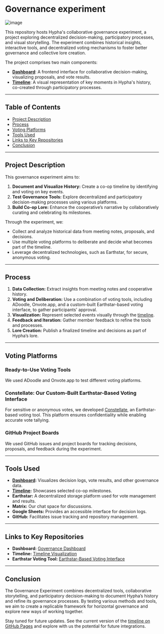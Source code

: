 # Governance experiment
![image](https://github.com/hyphacoop/governance-experiment/assets/631268/468b3e0b-ab1a-4a61-a631-01bd008d930d)

This repository hosts Hypha's collaborative governance experiment, a project exploring decentralized decision-making, participatory processes, and visual storytelling. The experiment combines historical insights, interactive tools, and decentralized voting mechanisms to foster better governance and collective lore creation.

The project comprises two main components:
- [**Dashboard**](./dashboard): A frontend interface for collaborative decision-making, visualizing proposals, and vote results.
- [**Timeline**](./timeline): A visual representation of key moments in Hypha's history, co-created through participatory processes.

---

## Table of Contents

- [Project Description](#project-description)
- [Process](#process)
- [Voting Platforms](#voting-platforms)
- [Tools Used](#tools-used)
- [Links to Key Repositories](#links-to-key-repositories)
- [Conclusion](#conclusion)

---

## Project Description

This governance experiment aims to:
1. **Document and Visualize History:** Create a co-op timeline by identifying and voting on key events.
2. **Test Governance Tools:** Explore decentralized and participatory decision-making processes using various platforms.
3. **Build Co-op Lore:** Enhance the cooperative’s narrative by collaboratively curating and celebrating its milestones.

Through the experiment, we:
- Collect and analyze historical data from meeting notes, proposals, and decisions.
- Use multiple voting platforms to deliberate and decide what becomes part of the timeline.
- Leverage decentralized technologies, such as Earthstar, for secure, anonymous voting.

---

## Process

1. **Data Collection:** Extract insights from meeting notes and cooperative history.
2. **Voting and Deliberation:** Use a combination of voting tools, including ADoodle, Onvote.app, and a custom-built Earthstar-based voting interface, to gather participants' approval.
3. **Visualization:** Represent selected events visually through the [timeline](./timeline).
4. **Feedback and Iteration:** Gather member feedback to refine the tools and processes.
5. **Lore Creation:** Publish a finalized timeline and decisions as part of Hypha’s lore.

---

## Voting Platforms

### Ready-to-Use Voting Tools
We used ADoodle and Onvote.app to test different voting platforms.

### Constellate: Our Custom-Built Earthstar-Based Voting Interface
For sensitive or anonymous votes, we developed [Constellate](https://github.com/tripledoublev/voting-interface), an Earthstar-based voting tool. This platform ensures confidentiality while enabling accurate vote tallying.

### GitHub Project Boards
We used GitHub issues and project boards for tracking decisions, proposals, and feedback during the experiment.

---

## Tools Used

- **[Dashboard](./dashboard):** Visualizes decision logs, vote results, and other governance data.
- **[Timeline](./timeline):** Showcases selected co-op milestones.
- **Earthstar:** A decentralized storage platform used for vote management and results.
- **Matrix:** Our chat space for discussions.
- **Google Sheets:** Provides an accessible interface for decision logs.
- **GitHub:** Facilitates issue tracking and repository management.

---

## Links to Key Repositories

- **Dashboard:** [Governance Dashboard](./dashboard)
- **Timeline:** [Timeline Visualization](./timeline)
- **Earthstar Voting Tool:** [Earthstar-Based Voting Interface](https://github.com/tripledoublev/voting-interface)

---

## Conclusion

The Governance Experiment combines decentralized tools, collaborative storytelling, and participatory decision-making to document Hypha’s history and refine its governance processes. By testing various methods and tools, we aim to create a replicable framework for horizontal governance and explore new ways of working together.

Stay tuned for future updates. See the current version of the [timeline on GitHub Pages](https://hyphacoop.github.io/governance-experiment/timeline) and explore with us the potential for future integrations.
